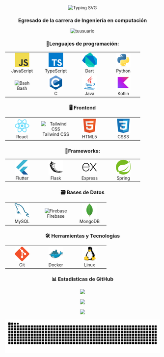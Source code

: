<div align="center">
  <img src="https://readme-typing-svg.herokuapp.com?font=Fira+Code&size=30&duration=3000&pause=1000&color=2E9EFF&center=true&vCenter=true&width=520&lines=Hola%2C+soy+JUANIMAN;Desarrollador+Full+Stack;Apasionado+por+la+tecnología" alt="Typing SVG" />
</div>

<h3 align="center">Egresado de la carrera de Ingeniería en computación</h3>

<p align="center">
  <img src="https://komarev.com/ghpvc/?username=JUANIMAN&label=Profile+Views&color=brightgreen&style=flat" alt="tuusuario" />
</p>

<h3 align="center">📱Lenguajes de programación:</h3>

<table align="center">
  <tr>
    <td align="center" width="96">
      <img src="https://raw.githubusercontent.com/devicons/devicon/master/icons/javascript/javascript-original.svg" width="48" height="48" alt="JavaScript" />
      <br>JavaScript
    </td>
    <td align="center" width="96">
      <img src="https://raw.githubusercontent.com/devicons/devicon/master/icons/typescript/typescript-original.svg" width="48" height="48" alt="TypeScript" />
      <br>TypeScript
    </td>
    <td align="center" width="96">
      <img src="https://raw.githubusercontent.com/devicons/devicon/master/icons/dart/dart-original.svg" width="48" height="48" alt="Dart" />
      <br>Dart
    </td>
    <td align="center" width="96">
      <img src="https://raw.githubusercontent.com/devicons/devicon/master/icons/python/python-original.svg" width="48" height="48" alt="Python" />
      <br>Python
    </td>
  </tr>
  <tr>
    <td align="center" width="96">
      <img src="https://bashlogo.com/img/symbol/svg/full_colored_light.svg" width="48" height="48" alt="Bash" />
      <br>Bash
    </td>
    <td align="center" width="96">
      <img src="https://raw.githubusercontent.com/devicons/devicon/master/icons/c/c-original.svg" width="48" height="48" alt="C" />
      <br>C
    </td>
    <td align="center" width="96">
      <img src="https://raw.githubusercontent.com/devicons/devicon/master/icons/java/java-original.svg" width="48" height="48" alt="Java" />
      <br>Java
    </td>
    <td align="center" width="96">
      <img src="https://raw.githubusercontent.com/devicons/devicon/master/icons/kotlin/kotlin-original.svg" width="48" height="48" alt="Kotlin" />
      <br>Kotlin
    </td>
  </tr>
</table>

<h3 align="center">🖥️ Frontend</h3>

<table align="center">
  <tr>
    <td align="center" width="96">
      <img src="https://raw.githubusercontent.com/devicons/devicon/master/icons/react/react-original.svg" width="48" height="48" alt="React" />
      <br>React
    </td>
    <td align="center" width="96">
      <img src="https://www.vectorlogo.zone/logos/tailwindcss/tailwindcss-icon.svg" width="48" height="48" alt="Tailwind CSS" />
      <br>Tailwind CSS
    </td>
    <td align="center" width="96">
      <img src="https://raw.githubusercontent.com/devicons/devicon/master/icons/html5/html5-original.svg" width="48" height="48" alt="HTML5" />
      <br>HTML5
    </td>
    <td align="center" width="96">
      <img src="https://raw.githubusercontent.com/devicons/devicon/master/icons/css3/css3-original.svg" width="48" height="48" alt="CSS3" />
      <br>CSS3
    </td>
  </tr>
</table>

<h3 align="center">🚀Frameworks:</h3>

<table align="center">
  <tr>
    <td align="center" width="96">
      <img src="https://raw.githubusercontent.com/devicons/devicon/master/icons/flutter/flutter-original.svg" width="48" height="48" alt="Flutter" />
      <br>Flutter
    </td>
    <td align="center" width="96">
      <img src="https://raw.githubusercontent.com/devicons/devicon/master/icons/flask/flask-original.svg" width="48" height="48" alt="Flask" />
      <br>Flask
    </td>
    <td align="center" width="96">
      <img src="https://raw.githubusercontent.com/devicons/devicon/master/icons/express/express-original.svg" width="48" height="48" alt="Express" />
      <br>Express
    </td>
    <td align="center" width="96">
      <img src="https://raw.githubusercontent.com/devicons/devicon/master/icons/spring/spring-original.svg" width="48" height="48" alt="Spring" />
      <br>Spring
    </td>
  </tr>
</table>

<h3 align="center">🗃️ Bases de Datos</h3>

<table align="center">
  <tr>
    <td align="center" width="96">
      <img src="https://raw.githubusercontent.com/devicons/devicon/master/icons/mysql/mysql-original.svg" width="48" height="48" alt="MySQL" />
      <br>MySQL
    </td>
    <td align="center" width="96">
      <img src="https://www.vectorlogo.zone/logos/firebase/firebase-icon.svg" width="48" height="48" alt="Firebase" />
      <br>Firebase
    </td>
    <td align="center" width="96">
      <img src="https://raw.githubusercontent.com/devicons/devicon/master/icons/mongodb/mongodb-original.svg" width="48" height="48" alt="MongoDB" />
      <br>MongoDB
    </td>
  </tr>
</table>

<h3 align="center">🛠️ Herramientas y Tecnologías</h3>

<table align="center">
  <tr>
    <td align="center" width="96">
      <img src="https://raw.githubusercontent.com/devicons/devicon/master/icons/git/git-original.svg" width="48" height="48" alt="Git" />
      <br>Git
    </td>
    <td align="center" width="96">
      <img src="https://raw.githubusercontent.com/devicons/devicon/master/icons/docker/docker-original.svg" width="48" height="48" alt="Docker" />
      <br>Docker
    </td>
    <td align="center" width="96">
      <img src="https://raw.githubusercontent.com/devicons/devicon/master/icons/linux/linux-original.svg" width="48" height="48" alt="Linuz" />
      <br>Linux
    </td>
  </tr>
</table>

<h3 align="center">📊 Estadísticas de GitHub</h3>

<p align="center">
  <picture>
    <source media="(prefers-color-scheme: dark)" srcset="https://streak-stats.demolab.com?user=JUANIMAN&theme=dark" />
    <img src="https://streak-stats.demolab.com?user=JUANIMAN&theme=default" />
  </picture>
</p>

<p align="center">
  <picture>
    <source media="(prefers-color-scheme: dark)" srcset="https://github-readme-stats.vercel.app/api?username=JUANIMAN&show_icons=false&theme=dark" />
    <img src="https://github-readme-stats.vercel.app/api?username=JUANIMAN&show_icons=false&theme=default" />
  </picture>
</p>

<p align="center">
  <picture>
    <source media="(prefers-color-scheme: dark)" srcset="https://github-readme-stats.vercel.app/api/top-langs/?username=JUANIMAN&layout=compact&theme=dark">
    <img src="https://github-readme-stats.vercel.app/api/top-langs/?username=JUANIMAN&layout=compact&theme=default" />
  </picture>
</p>

<picture>
  <source media="(prefers-color-scheme: dark)" srcset="https://raw.githubusercontent.com/JUANIMAN/JUANIMAN/output/github-snake-dark.svg" />
  <source media="(prefers-color-scheme: light)" srcset="https://raw.githubusercontent.com/JUANIMAN/JUANIMAN/output/github-snake.svg" />
  <img alt="Snake animation" src="https://raw.githubusercontent.com/JUANIMAN/JUANIMAN/output/github-snake.svg" />
</picture>
